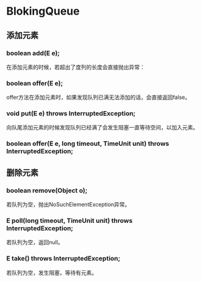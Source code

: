 # BlokingQueue


## 添加元素

### boolean add(E e);

在添加元素的时候，若超出了度列的长度会直接抛出异常：

### boolean offer(E e);

offer方法在添加元素时，如果发现队列已满无法添加的话，会直接返回false。

### void put(E e) throws InterruptedException;

向队尾添加元素的时候发现队列已经满了会发生阻塞一直等待空间，以加入元素。

### boolean offer(E e, long timeout, TimeUnit unit) throws InterruptedException;



## 删除元素


### boolean remove(Object o);

若队列为空，抛出NoSuchElementException异常。

### E poll(long timeout, TimeUnit unit) throws InterruptedException;

若队列为空，返回null。

### E take() throws InterruptedException;

若队列为空，发生阻塞，等待有元素。